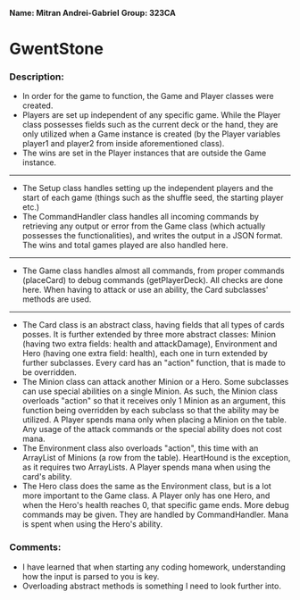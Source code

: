 **Name: Mitran Andrei-Gabriel**
**Group: 323CA**

# GwentStone

### Description:

* In order for the game to function, the Game and Player classes were created.
* Players are set up independent of any specific game. While the Player class
possesses fields such as the current deck or the hand, they are only utilized
when a Game instance is created (by the Player variables player1 and player2
from inside aforementioned class).
* The wins are set in the Player instances that are outside the Game instance.
***
* The Setup class handles setting up the independent players and the start of
each game (things such as the shuffle seed, the starting player etc.)
* The CommandHandler class handles all incoming commands by retrieving any
output or error from the Game class (which actually possesses the
functionalities), and writes the output in a JSON format. The wins and total
games played are also handled here.
***
* The Game class handles almost all commands, from proper commands (placeCard)
to debug commands (getPlayerDeck). All checks are done here. When having to
attack or use an ability, the Card subclasses' methods are used.
***
* The Card class is an abstract class, having fields that all types of cards
posses. It is further extended by three more abstract classes: Minion (having
two extra fields: health and attackDamage), Environment and Hero (having one
extra field: health), each one in turn extended by further subclasses. Every
card has an "action" function, that is made to be overridden.
* The Minion class can attack another Minion or a Hero. Some subclasses can
use special abilities on a single Minion. As such, the Minion class overloads
"action" so that it receives only 1 Minion as an argument, this function being
overridden by each subclass so that the ability may be utilized. A Player
spends mana only when placing a Minion on the table. Any usage of the attack
commands or the special ability does not cost mana.
* The Environment class also overloads "action", this time with an ArrayList
of Minions (a row from the table). HeartHound is the exception, as it requires
two ArrayLists. A Player spends mana when using the card's ability.
* The Hero class does the same as the Environment class, but is a lot more
important to the Game class. A Player only has one Hero, and when the Hero's
health reaches 0, that specific game ends. More debug commands may be given.
They are handled by CommandHandler. Mana is spent when using the Hero's
ability.

### Comments:
* I have learned that when starting any coding homework, understanding how the
input is parsed to you is key.
* Overloading abstract methods is something I need to look further into.
